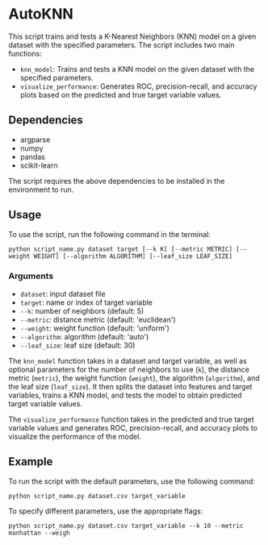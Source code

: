 
# AutoKNN

This script trains and tests a K-Nearest Neighbors (KNN) model on a given dataset with the specified parameters. The script includes two main functions:

-   `knn_model`: Trains and tests a KNN model on the given dataset with the specified parameters.
-   `visualize_performance`: Generates ROC, precision-recall, and accuracy plots based on the predicted and true target variable values.

## Dependencies

-   argparse
-   numpy
-   pandas
-   scikit-learn

The script requires the above dependencies to be installed in the environment to run.

## Usage

To use the script, run the following command in the terminal:

    python script_name.py dataset target [--k K] [--metric METRIC] [--weight WEIGHT] [--algorithm ALGORITHM] [--leaf_size LEAF_SIZE]

### Arguments

-   `dataset`: input dataset file
-   `target`: name or index of target variable
-   `--k`: number of neighbors (default: 5)
-   `--metric`: distance metric (default: 'euclidean')
-   `--weight`: weight function (default: 'uniform')
-   `--algorithm`: algorithm (default: 'auto')
-   `--leaf_size`: leaf size (default: 30)

The `knn_model` function takes in a dataset and target variable, as well as optional parameters for the number of neighbors to use (`k`), the distance metric (`metric`), the weight function (`weight`), the algorithm (`algorithm`), and the leaf size (`leaf_size`). It then splits the dataset into features and target variables, trains a KNN model, and tests the model to obtain predicted target variable values.

The `visualize_performance` function takes in the predicted and true target variable values and generates ROC, precision-recall, and accuracy plots to visualize the performance of the model.

## Example

To run the script with the default parameters, use the following command:

    python script_name.py dataset.csv target_variable 

To specify different parameters, use the appropriate flags:

    python script_name.py dataset.csv target_variable --k 10 --metric manhattan --weigh
